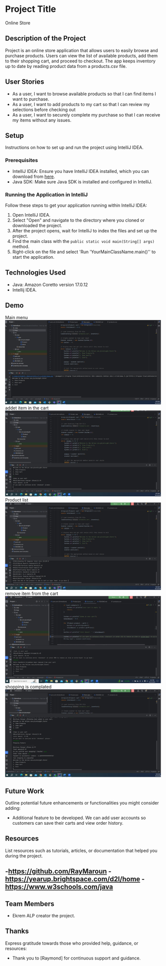 # Project Title
Online Store

## Description of the Project
Project is an online store application that allows users to easily browse and purchase products.
Users can view the list of available products, add them to their shopping cart, 
and proceed to checkout.
The app keeps inventory up to date by reading product data from a products.csv file.




## User Stories
- As a user, I want to browse available products so that I can find items I want to purchase.
- As a user, I want to add products to my cart so that I can review my selections before checking out
- As a user, I want to securely complete my purchase so that I can receive my items without any issues.


## Setup

Instructions on how to set up and run the project using IntelliJ IDEA.

### Prerequisites

- IntelliJ IDEA: Ensure you have IntelliJ IDEA installed, which you can download from [here](https://www.jetbrains.com/idea/download/).
- Java SDK: Make sure Java SDK is installed and configured in IntelliJ.

### Running the Application in IntelliJ

Follow these steps to get your application running within IntelliJ IDEA:

1. Open IntelliJ IDEA.
2. Select "Open" and navigate to the directory where you cloned or downloaded the project.
3. After the project opens, wait for IntelliJ to index the files and set up the project.
4. Find the main class with the `public static void main(String[] args)` method.
5. Right-click on the file and select 'Run 'YourMainClassName.main()'' to start the application.

## Technologies Used

- Java:  Amazon Coretto version 17.0.12
- Intellij IDEA.

## Demo
Main menu
![main menu.JPG](imgs%2Fmain%20menu.JPG)
addet item in the cart
![addet item on the cart.JPG](imgs%2Faddet%20item%20on%20the%20cart.JPG)
Product list
![product list.JPG](imgs%2Fproduct%20list.JPG)
remove item from the cart
![removet item from the cart.JPG](imgs%2Fremovet%20item%20from%20the%20cart.JPG)
shopping is complated
![Shopping is complated.JPG](imgs%2FShopping%20is%20complated.JPG)
## Future Work

Outline potential future enhancements or functionalities you might consider adding:

- Additional feature to be developed.
  We can add user accounts so customers can save their carts and view order history.


## Resources

List resources such as tutorials, articles, or documentation that helped you during the project.

-https://github.com/RayMaroun
-https://yearup.brightspace.com/d2l/home
-https://www.w3schools.com/java
-


## Team Members

-  Ekrem ALP  creator the project.


## Thanks

Express gratitude towards those who provided help, guidance, or resources:

- Thank you to [Raymond] for continuous support and guidance.


